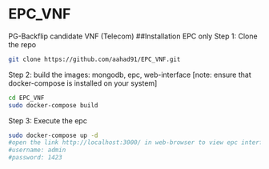 # EPC_VNF
PG-Backflip candidate VNF (Telecom)
##Installation EPC only
Step 1: Clone the repo
```bash
git clone https://github.com/aahad91/EPC_VNF.git
```
Step 2: build the images: mongodb, epc, web-interface [note: ensure that docker-compose is installed on your system]
```bash
cd EPC_VNF
sudo docker-compose build
```
Step 3: Execute the epc
```bash
sudo docker-compose up -d
#open the link http://localhost:3000/ in web-browser to view epc interface to add subscribers
#username: admin
#password: 1423
```
